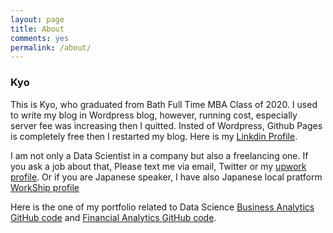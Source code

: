 ```yaml
---
layout: page
title: About
comments: yes
permalink: /about/
---
```



### Kyo

This is Kyo, who graduated from Bath Full Time MBA Class of 2020.
I used to write my blog in Wordpress blog, however, running cost, especially server fee was increasing then I quitted.
Insted of Wordpress, Github Pages is completely free then I restarted my blog.
Here is my [Linkdin Profile](www.linkedin.com/in/KyoHarada).

I am not only a Data Scientist in a company but also a freelancing one.
If you ask a job about that, Please text me via email, Twitter or my  [upwork profile](https://www.upwork.com/o/profiles/users/~01a04e0c3805f59a83/). Or if you are Japanese speaker, I have also Japanese local pratform [WorkShip profile](https://goworkship.com/profile/33012) 

Here is the one of my portfolio related to Data Science [Business Analytics GitHub code](https://github.com/kyo1988/Kyo.github.io/blob/gh-pages/Business_Analytics_Note.ipynb) and [Financial Analytics GitHub code](https://github.com/kyo1988/Kyo.github.io/blob/gh-pages/Corporate_Finance_Note.ipynb).